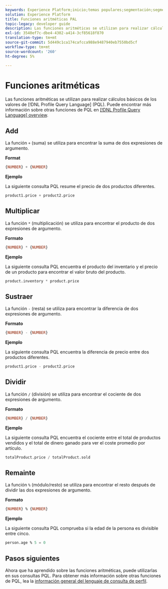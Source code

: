 ```yaml
---
keywords: Experience Platform;inicio;temas populares;segmentación;segmentación;servicio de segmentación;pql;PQL;lenguaje de consulta de perfil;funciones aritméticas;aritmética;
solution: Experience Platform
title: Funciones aritméticas PAL
topic-legacy: developer guide
description: Las funciones aritméticas se utilizan para realizar cálculos básicos de los valores en el lenguaje de consulta de perfil (PQL).
exl-id: 3540ef7c-dbe4-4302-a414-3cf85618f870
translation-type: tm+mt
source-git-commit: 5d449c1ca174cafcca988e9487940eb7550bd5cf
workflow-type: tm+mt
source-wordcount: '260'
ht-degree: 5%

---
```


# Funciones aritméticas

Las funciones aritméticas se utilizan para realizar cálculos básicos de los valores de [!DNL Profile Query Language] (PQL). Puede encontrar más información sobre otras funciones de PQL en [[!DNL Profile Query Language] overview](./overview.md).

## Add

La función `+` (suma) se utiliza para encontrar la suma de dos expresiones de argumento.

**Format**

```sql
{NUMBER} + {NUMBER}
```

**Ejemplo**

La siguiente consulta PQL resume el precio de dos productos diferentes.

```sql
product1.price + product2.price
```

## Multiplicar

La función `*` (multiplicación) se utiliza para encontrar el producto de dos expresiones de argumento.

**Formato**

```sql
{NUMBER} * {NUMBER}
```

**Ejemplo**

La siguiente consulta PQL encuentra el producto del inventario y el precio de un producto para encontrar el valor bruto del producto.

```sql
product.inventory * product.price
```

## Sustraer

La función `-` (resta) se utiliza para encontrar la diferencia de dos expresiones de argumento.

**Formato**

```sql
{NUMBER} - {NUMBER}
```

**Ejemplo**

La siguiente consulta PQL encuentra la diferencia de precio entre dos productos diferentes.

```sql
product1.price - product2.price
```

## Dividir

La función `/` (división) se utiliza para encontrar el cociente de dos expresiones de argumento.

**Formato**

```sql
{NUMBER} / {NUMBER}
```

**Ejemplo**

La siguiente consulta PQL encuentra el cociente entre el total de productos vendidos y el total de dinero ganado para ver el coste promedio por artículo.

```sql
totalProduct.price / totalProduct.sold
```

## Remainte

La función `%` (módulo/resto) se utiliza para encontrar el resto después de dividir las dos expresiones de argumento.

**Formato**

```sql
{NUMBER} % {NUMBER}
```

**Ejemplo**

La siguiente consulta PQL comprueba si la edad de la persona es divisible entre cinco.

```sql
person.age % 5 = 0
```

## Pasos siguientes

Ahora que ha aprendido sobre las funciones aritméticas, puede utilizarlas en sus consultas PQL. Para obtener más información sobre otras funciones de PQL, lea la [información general del lenguaje de consulta de perfil](./overview.md).
